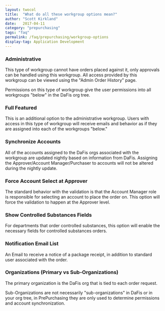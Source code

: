 ```yaml
---
layout: twocol
title:  "What do all these workgroup options mean?"
author: "Scott Kirkland"
date:   2017-04-11
category: "prepurchasing"
tags: "faq"
permalink: /faq/prepurchasing/workgroup-options
display-tag: Application Development
---
```


### Administrative

This type of workgroup cannot have orders placed against it, only approvals can be handled using this workgroup. All access provided by this workgroup can be viewed using the "Admin Order History" page.

Permissions on this type of workgroup give the user permissions into all workgroups "below" in the DaFis org tree.

### Full Featured

This is an additional option to the administrative workgroup. Users with access in this type of workgroup will receive emails and behavior as if they are assigned into each of the workgroups "below."

### Synchronize Accounts

All of the accounts assigned to the DaFis orgs associated with the workgroup are updated nightly based on information from DaFis. Assigning the Approver/Account Manager/Purchaser to accounts will not be altered during the nightly update.

### Force Account Select at Approver

The standard behavior with the validation is that the Account Manager role is responsible for selecting an account to place the order on. This option will force the validation to happen at the Approver level.

### Show Controlled Substances Fields

For departments that order controlled substances, this option will enable the necessary fields for controlled substances orders.

### Notification Email List

An Email to receive a notice of a package receipt, in addition to standard user associated with the order.

### Organizations (Primary vs Sub-Organizations)

The primary organization is the DaFis org that is tied to each order request.

Sub-Organizations are not necessarily "sub-organizations" in DaFis or in your org tree, in PrePurchasing they are only used to determine permissions and account synchronization.
